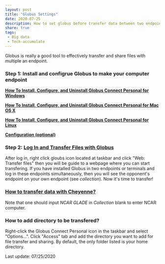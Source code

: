```yaml
---
layout: post
title: "Globus Settings"
date: 2020-07-25
description: How to set globus before transfer data between two endpoints
share: true
tags:
 - Big data
 - Tech-accumulate
---
```


Globus is really a good tool to effectively transfer and share files with multiple an endpoint.

### Step 1: Install and configrue Globus to make your computer endpoint
[**How To Install, Configure, and Uninstall Globus Connect Personal for Windows**](https://docs.globus.org/how-to/globus-connect-personal-windows/)

[**How To Install, Configure, and Uninstall Globus Connect Personal for Mac OS X**](https://docs.globus.org/how-to/globus-connect-personal-mac/)

[**How To Install, Configure, and Uninstall Globus Connect Personal for Linux**](https://docs.globus.org/how-to/globus-connect-personal-linux/)

[**Configuration (optional)**](https://docs.globus.org/globus-connect-server/v4/#globus_connect_server_configuration)

### Step 2: [Log In and Transfer Files with Globus](https://docs.globus.org/how-to/get-started/c)
After log in, right click gloubs icon located at taskbar and click "Web: Transfer files" then you will be guide to a webpage where you can start transfering. 
If you have installed Globus in two endpoints or terminals and log in these endpoints simultaneously, then you will see the opponent's endpoint on your own endpoint (see *collection*). Now it's time to transfer!

### [How to transfer data with Cheyenne?](https://www2.cisl.ucar.edu/resources/storage-and-file-systems/globus-file-transfers) 
Note that one should input *NCAR GLADE* in *Collection* blank to enter NCAR computer.

### How to add directory to be transfered?
Right-click the Globus Connect Personal icon in the taskbar and select "Options…​". Click "Access" tab and add the directory you want to add for file transfer and sharing. By default, the only folder listed is your home directory.

Last update: 07/25/2020



